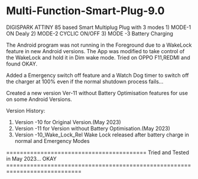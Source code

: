 # Multi-Function-Smart-Plug-9.0

DIGISPARK ATTINY 85 based Smart Multiplug Plug with 3 modes 1) MODE-1 ON Dealy 2) MODE-2 CYCLIC ON/OFF 3) MODE -3 Battery Charging

The Android program was not running in the Foreground due to a WakeLock feature in new Android versions.
The App was modified to take control of the WakeLock and hold it in Dim wake mode.
Tried on OPPO F11,REDMI and found OKAY.

Added a Emergency switch off feature and a Watch Dog timer to switch off the charger at 100% even if the normal shutdown process fails...

Created a new version Ver-11 without Battery Optimisation features for use on some Android Versions.

Version History:
1) Version -10 for Original Version.(May 2023)
2) Version -11 for Version without Battery Optimisation.(May 2023)
3) Version -10_Wake_Lock_Rel  Wake Lock released after battery charge in normal and Emergency Modes


========================================= Tried and Tested in May 2023... OKAY ============================================================================
